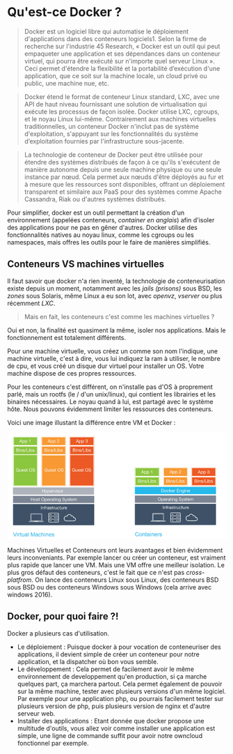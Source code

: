 # Qu'est-ce Docker ?

> Docker est un logiciel libre qui automatise le déploiement d'applications dans des conteneurs logiciels1. Selon la firme de recherche sur l'industrie 45 Research, « Docker est un outil qui peut empaqueter une application et ses dépendances dans un conteneur virtuel, qui pourra être exécuté sur n'importe quel serveur Linux ». Ceci permet d'étendre la flexibilité et la portabilité d’exécution d'une application, que ce soit sur la machine locale, un cloud privé ou public, une machine nue, etc.  

> Docker étend le format de conteneur Linux standard, LXC, avec une API de haut niveau fournissant une solution de virtualisation qui exécute les processus de façon isolée. Docker utilise LXC, cgroups, et le noyau Linux lui-même. Contrairement aux machines virtuelles traditionnelles, un conteneur Docker n'inclut pas de système d'exploitation, s'appuyant sur les fonctionnalités du système d’exploitation fournies par l'infrastructure sous-jacente.  

> La technologie de conteneur de Docker peut être utilisée pour étendre des systèmes distribués de façon à ce qu'ils s'exécutent de manière autonome depuis une seule machine physique ou une seule instance par nœud. Cela permet aux nœuds d'être déployés au fur et à mesure que les ressources sont disponibles, offrant un déploiement transparent et similaire aux PaaS pour des systèmes comme Apache Cassandra, Riak ou d'autres systèmes distribués.  


Pour simplifier, docker est un outil permettant la création d'un environnement (appelées conteneurs, *container en anglais*) afin d'isoler des applications pour ne pas en gêner d'autres.
Docker utilise des fonctionnalités natives au noyau linux, comme les cgroups ou les namespaces, mais offres les outils pour le faire de manières simplifiés.


## Conteneurs VS machines virtuelles

Il faut savoir que docker n'a rien inventé, la technologie de conteneurisation existe depuis un moment, notamment avec les *jails (prisons)* sous BSD, les *zones* sous Solaris, même Linux a eu son lot, avec *openvz*, *vserver* ou plus récemment *LXC*.

> Mais en fait, les conteneurs c'est comme les machines virtuelles ?

Oui et non, la finalité est quasiment la même, isoler nos applications. Mais le fonctionnement est totalement différents.

Pour une machine virtuelle, vous créez un comme son nom l'indique, une machine virtuelle, c'est à dire, vous lui indiquez la ram à utiliser, le nombre de cpu, et vous créé un disque dur virtuel pour installer un OS. Votre machine dispose de ces propres ressources.

Pour les conteneurs c'est différent, on n'installe pas d'OS à proprement parlé, mais un rootfs (le / d'un unix/linux), qui contient les librairies et les binaires nécessaires. Le noyau quand à lui, est partagé avec le système hôte. Nous pouvons évidemment limiter les ressources des conteneurs.


Voici une image illustant la différence entre VM et Docker :  

![](images/vmvsdocker.png)


Machines Virtuelles et Conteneurs ont leurs avantages et bien évidemment leurs inconveniants. Par exemple lancer ou créer un conteneur, est vraiment plus rapide que lancer une VM. Mais une VM offre une meilleur isolation.
Le plus gros défaut des conteneurs, c'est le fait que ce n'est pas *cross-platfrom*. On lance des conteneurs Linux sous Linux, des conteneurs BSD sous BSD ou des conteneurs Windows sous Windows (cela arrive avec windows 2016).


## Docker, pour quoi faire ?!
Docker a plusieurs cas d'utilisation.

* Le déploiement :
Puisque docker à pour vocation de conteneuriser des applications, il devient simple de créer un conteneur pour notre application, et la dispatcher où bon vous semble.
* Le développement :
Cela permet de facilement avoir le même environnement de developpement qu'en production, si ça marche quelques part, ça marchera partout. Cela permet également de pouvoir sur la même machine, tester avec plusieurs versions d'un même logiciel. Par exemple pour une application php, ou pourrais facilement tester sur plusieurs version de php, puis plusieurs version de nginx et d'autre serveur web.
* Installer des applications :
Etant donnée que docker propose une multitude d'outils, vous allez voir comme installer une application est simple, une ligne de commande suffit pour avoir notre owncloud fonctionnel par exemple.
